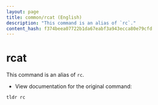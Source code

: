 ```yaml
---
layout: page
title: common/rcat (English)
description: "This command is an alias of `rc`."
content_hash: f374beea07722b1da67eabf3a943ecca80e79cfd
---
```

# rcat

This command is an alias of `rc`.

- View documentation for the original command:

`tldr rc`
